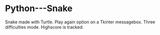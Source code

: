 # Python---Snake

Snake made with Turtle. Play again option on a Tkinter messagebox. Three difficulties mode. Highscore is tracked. 